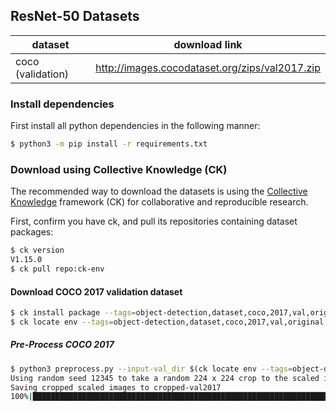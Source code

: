

## ResNet-50 Datasets
| dataset | download link | 
| ---- | ---- | 
| coco (validation) | http://images.cocodataset.org/zips/val2017.zip | 

### Install dependencies

First install all python dependencies in the following manner:
```bash
$ python3 -m pip install -r requirements.txt
```

### Download using Collective Knowledge (CK)

The recommended way to download the datasets is using the [Collective Knowledge](http://cknowledge.org)
framework (CK) for collaborative and reproducible research.

First, confirm you have ck, and pull its repositories containing dataset packages:
```bash
$ ck version
V1.15.0
$ ck pull repo:ck-env
```

#### Download COCO 2017 validation dataset
```bash
$ ck install package --tags=object-detection,dataset,coco,2017,val,original
$ ck locate env --tags=object-detection,dataset,coco,2017,val,original
```


##### Pre-Process COCO 2017

```bash
$ python3 preprocess.py --input-val_dir $(ck locate env --tags=object-detection,dataset,coco,2017,val,original)/val2017
Using random seed 12345 to take a random 224 x 224 crop to the scaled image
Saving cropped scaled images to cropped-val2017
100%|███████████████████████████████████████████████████████████████████████████████████| 5000/5000 [00:08<00:00, 560.21it/s]
```